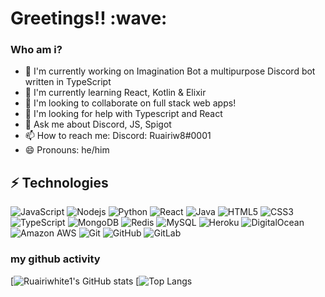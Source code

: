 
<h1>Greetings!! :wave:</h1>

<h3>Who am i?</h3>

 - 🔭 I'm currently working on Imagination Bot a multipurpose Discord bot written in TypeScript
 - 🌱 I'm currently learning React, Kotlin & Elixir
 - 👯 I'm looking to collaborate on full stack web apps!
 - 🤔 I'm looking for help with Typescript and React
 - 💬 Ask me about Discord, JS, Spigot
 - 📫 How to reach me: Discord: Ruairiw8#0001 
 - 😄 Pronouns: he/him

## ⚡ Technologies

![JavaScript](https://img.shields.io/badge/-JavaScript-black?style=flat-square&logo=javascript)
![Nodejs](https://img.shields.io/badge/-Nodejs-black?style=flat-square&logo=Node.js)
![Python](https://img.shields.io/badge/-Python-black?style=flat-square&logo=Python)
![React](https://img.shields.io/badge/-React-black?style=flat-square&logo=react)
![Java](https://img.shields.io/badge/-java-E34A86?style=flat-square&logo=java)
![HTML5](https://img.shields.io/badge/-HTML5-E34F26?style=flat-square&logo=html5&logoColor=white)
![CSS3](https://img.shields.io/badge/-CSS3-1572B6?style=flat-square&logo=css3)
![TypeScript](https://img.shields.io/badge/-TypeScript-007ACC?style=flat-square&logo=typescript)
![MongoDB](https://img.shields.io/badge/-MongoDB-black?style=flat-square&logo=mongodb)
![Redis](https://img.shields.io/badge/-Redis-black?style=flat-square&logo=Redis)
![MySQL](https://img.shields.io/badge/-MySQL-black?style=flat-square&logo=mysql)
![Heroku](https://img.shields.io/badge/-Heroku-430098?style=flat-square&logo=heroku)
![DigitalOcean](https://img.shields.io/badge/-Digital%20Ocean-darkblue?style=flat-square&logo=digitalocean)
![Amazon AWS](https://img.shields.io/badge/Amazon%20AWS-232F3E?style=flat-square&logo=amazon-aws)
![Git](https://img.shields.io/badge/-Git-black?style=flat-square&logo=git)
![GitHub](https://img.shields.io/badge/-GitHub-181717?style=flat-square&logo=github)
![GitLab](https://img.shields.io/badge/-GitLab-FCA121?style=flat-square&logo=gitlab)

<h3>my github activity</h3>

[![Ruairiwhite1's GitHub stats](https://github-readme-stats.vercel.app/api?username=ruairiwhite1)
[![Top Langs](https://github-readme-stats.vercel.app/api/top-langs/?username=ruairiwhite1&layout=compact)
